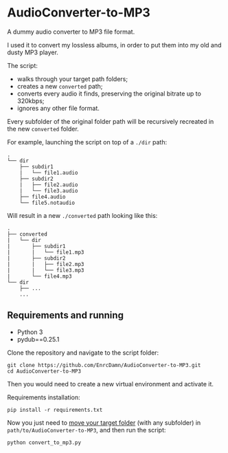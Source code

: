 # AudioConverter-to-MP3

A dummy audio converter to MP3 file format. 

I used it to convert my lossless albums, in order to put them into my old and dusty MP3 player.

The script:
* walks through your target path folders;
* creates a new `converted` path;
* converts every audio it finds, preserving the original bitrate up to 320kbps;
* ignores any other file format.

Every subfolder of the original folder path will be recursively recreated in the new `converted` folder.

For example, launching the script on top of a `./dir` path:
```
.
└── dir
    ├── subdir1
    |   └── file1.audio
    ├── subdir2
    |   ├── file2.audio
    |   └── file3.audio
    ├── file4.audio
    └── file5.notaudio
```
Will result in a new `./converted` path looking like this:
```
.
├── converted
|   └── dir
|       ├── subdir1
|       |   └── file1.mp3
|       ├── subdir2
|       |   ├── file2.mp3
|       |   └── file3.mp3
|       └── file4.mp3
└── dir
    ├── ...
    ...
```

## Requirements and running
* Python 3
* pydub==0.25.1

Clone the repository and navigate to the script folder:

```
git clone https://github.com/EnrcDamn/AudioConverter-to-MP3.git
cd AudioConverter-to-MP3
```
Then you would need to create a new virtual environment and activate it.

Requirements installation:
```
pip install -r requirements.txt
```

Now you just need to <u>move your target folder</u> (with any subfolder) in `path/to/AudioConverter-to-MP3`, and then run the script:

```
python convert_to_mp3.py
```